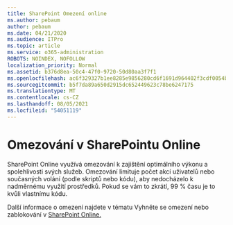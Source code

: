 ```yaml
---
title: SharePoint Omezení online
ms.author: pebaum
author: pebaum
ms.date: 04/21/2020
ms.audience: ITPro
ms.topic: article
ms.service: o365-administration
ROBOTS: NOINDEX, NOFOLLOW
localization_priority: Normal
ms.assetid: b376d8ea-50c4-47f0-9720-50d80aa3f7f1
ms.openlocfilehash: ac6f329327b1ee8285e9856280cd6f1691d964402f3cdf0054ba33caeb9ff7ed
ms.sourcegitcommit: b5f7da89a650d2915dc652449623c78be6247175
ms.translationtype: MT
ms.contentlocale: cs-CZ
ms.lasthandoff: 08/05/2021
ms.locfileid: "54051119"
---
```

# <a name="sharepoint-online-throttling"></a>Omezování v SharePointu Online

SharePoint Online využívá omezování k zajištění optimálního výkonu a spolehlivosti svých služeb. Omezování limituje počet akcí uživatelů nebo současných volání (podle skriptů nebo kódu), aby nedocházelo k nadměrnému využití prostředků. Pokud se vám to zkrátí, 99 % času je to kvůli vlastnímu kódu.
  
Další informace o omezení najdete v tématu Vyhněte se omezení nebo zablokování v [SharePoint Online.](https://go.microsoft.com/fwlink/?linkid=2022019)
  

